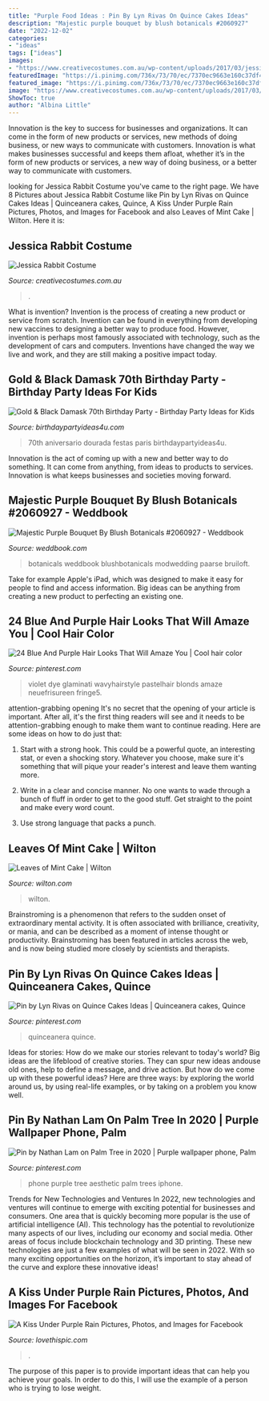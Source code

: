 ```yaml
---
title: "Purple Food Ideas : Pin By Lyn Rivas On Quince Cakes Ideas"
description: "Majestic purple bouquet by blush botanicals #2060927"
date: "2022-12-02"
categories:
- "ideas"
tags: ["ideas"]
images:
- "https://www.creativecostumes.com.au/wp-content/uploads/2017/03/jessica-rabbit-768x1024.jpg"
featuredImage: "https://i.pinimg.com/736x/73/70/ec/7370ec9663e160c37df45a041bc19730.jpg"
featured_image: "https://i.pinimg.com/736x/73/70/ec/7370ec9663e160c37df45a041bc19730.jpg"
image: "https://www.creativecostumes.com.au/wp-content/uploads/2017/03/jessica-rabbit-768x1024.jpg"
ShowToc: true
author: "Albina Little"
---
```



Innovation is the key to success for businesses and organizations. It can come in the form of new products or services, new methods of doing business, or new ways to communicate with customers. Innovation is what makes businesses successful and keeps them afloat, whether it’s in the form of new products or services, a new way of doing business, or a better way to communicate with customers.

	

		
looking for Jessica Rabbit Costume you've came to the right page. We have 8 Pictures about Jessica Rabbit Costume like Pin by Lyn Rivas on Quince Cakes Ideas | Quinceanera cakes, Quince, A Kiss Under Purple Rain Pictures, Photos, and Images for Facebook and also Leaves of Mint Cake | Wilton. Here it is:
		
    
## Jessica Rabbit Costume

<img loading=lazy src="https://www.creativecostumes.com.au/wp-content/uploads/2017/03/jessica-rabbit-768x1024.jpg" onerror="this.onerror=null;this.src='https://tse3.mm.bing.net/th?id=OIP.zv1bjoU2ej6HV9JbOx1BoAHaJ4&amp;pid=15.1';" alt="Jessica Rabbit Costume">

_Source: creativecostumes.com.au_

>. 

	

What is invention?
Invention is the process of creating a new product or service from scratch. Invention can be found in everything from developing new vaccines to designing a better way to produce food. However, invention is perhaps most famously associated with technology, such as the development of cars and computers. Inventions have changed the way we live and work, and they are still making a positive impact today.

    
## Gold &amp; Black Damask 70th Birthday Party - Birthday Party Ideas For Kids

<img loading=lazy src="https://www.birthdaypartyideas4u.com/wp-content/uploads/2015/03/black-damask-70th-birthday-party-ideas-380x570.jpg" onerror="this.onerror=null;this.src='https://tse2.mm.bing.net/th?id=OIP.XiV8TTo1JW_CSHpWVx1-8QHaLH&amp;pid=15.1';" alt="Gold &amp; Black Damask 70th Birthday Party - Birthday Party Ideas for Kids">

_Source: birthdaypartyideas4u.com_

>70th aniversario dourada festas paris birthdaypartyideas4u. 

	

Innovation is the act of coming up with a new and better way to do something. It can come from anything, from ideas to products to services. Innovation is what keeps businesses and societies moving forward.

    
## Majestic Purple Bouquet By Blush Botanicals #2060927 - Weddbook

<img loading=lazy src="http://s3.weddbook.me/t1/2/0/6/2060927/majestic-purple-bouquet-by-blush-botanicals.jpg" onerror="this.onerror=null;this.src='https://tse2.mm.bing.net/th?id=OIP.Dn-FvdTO_lJO2bD8qi6NcgHaLG&amp;pid=15.1';" alt="Majestic Purple Bouquet By Blush Botanicals #2060927 - Weddbook">

_Source: weddbook.com_

>botanicals weddbook blushbotanicals modwedding paarse bruiloft. 

	

Take for example Apple's iPad, which was designed to make it easy for people to find and access information. Big ideas can be anything from creating a new product to perfecting an existing one.

    
## 24 Blue And Purple Hair Looks That Will Amaze You | Cool Hair Color

<img loading=lazy src="https://i.pinimg.com/736x/73/70/ec/7370ec9663e160c37df45a041bc19730.jpg" onerror="this.onerror=null;this.src='https://tse3.mm.bing.net/th?id=OIP.5Erutbsk0Q8WM-AYypXaGAHaLG&amp;pid=15.1';" alt="24 Blue And Purple Hair Looks That Will Amaze You | Cool hair color">

_Source: pinterest.com_

>violet dye glaminati wavyhairstyle pastelhair blonds amaze neuefrisureen fringe5. 

	

attention-grabbing opening
It's no secret that the opening of your article is important. After all, it's the first thing readers will see and it needs to be attention-grabbing enough to make them want to continue reading. Here are some ideas on how to do just that:
1. Start with a strong hook. This could be a powerful quote, an interesting stat, or even a shocking story. Whatever you choose, make sure it's something that will pique your reader's interest and leave them wanting more.

2. Write in a clear and concise manner. No one wants to wade through a bunch of fluff in order to get to the good stuff. Get straight to the point and make every word count.

3. Use strong language that packs a punch.

    
## Leaves Of Mint Cake | Wilton

<img loading=lazy src="https://www.wilton.com/dw/image/v2/AAWA_PRD/on/demandware.static/-/Sites-wilton-project-master/default/dwecf86312/images/project/WLPROJ-9134/WiltonLeafHero.jpg?sw=1440&amp;sh=750&amp;sm=fit" onerror="this.onerror=null;this.src='https://tse4.mm.bing.net/th?id=OIP.PHOaLmEqfgm_Fz5i7_JxGQHaHa&amp;pid=15.1';" alt="Leaves of Mint Cake | Wilton">

_Source: wilton.com_

>wilton. 

	

Brainstroming is a phenomenon that refers to the sudden onset of extraordinary mental activity. It is often associated with brilliance, creativity, or mania, and can be described as a moment of intense thought or productivity. Brainstroming has been featured in articles across the web, and is now being studied more closely by scientists and therapists.

    
## Pin By Lyn Rivas On Quince Cakes Ideas | Quinceanera Cakes, Quince

<img loading=lazy src="https://i.pinimg.com/736x/e4/68/a7/e468a7d336dea859e75f0c573b15ecb8--quince-cakes-fruit.jpg" onerror="this.onerror=null;this.src='https://tse1.mm.bing.net/th?id=OIP.7nkEGdaVW6wDMiblArOoRwHaJ3&amp;pid=15.1';" alt="Pin by Lyn Rivas on Quince Cakes Ideas | Quinceanera cakes, Quince">

_Source: pinterest.com_

>quinceanera quince. 

	

Ideas for stories: How do we make our stories relevant to today's world?
Big ideas are the lifeblood of creative stories. They can spur new ideas andouse old ones, help to define a message, and drive action. But how do we come up with these powerful ideas? Here are three ways: by exploring the world around us, by using real-life examples, or by taking on a problem you know well.

    
## Pin By Nathan Lam On Palm Tree In 2020 | Purple Wallpaper Phone, Palm

<img loading=lazy src="https://i.pinimg.com/736x/87/b4/37/87b437830abeed1d6135c5173e0d72ff--phone-backgrounds-phone-wallpapers.jpg" onerror="this.onerror=null;this.src='https://tse2.mm.bing.net/th?id=OIP.oLvdtVz_45ejt0ok_4qEMAHaNJ&amp;pid=15.1';" alt="Pin by Nathan Lam on Palm Tree in 2020 | Purple wallpaper phone, Palm">

_Source: pinterest.com_

>phone purple tree aesthetic palm trees iphone. 

	

Trends for New Technologies and Ventures
In 2022, new technologies and ventures will continue to emerge with exciting potential for businesses and consumers. One area that is quickly becoming more popular is the use of artificial intelligence (AI). This technology has the potential to revolutionize many aspects of our lives, including our economy and social media. Other areas of focus include blockchain technology and 3D printing. These new technologies are just a few examples of what will be seen in 2022. With so many exciting opportunities on the horizon, it’s important to stay ahead of the curve and explore these innovative ideas!

    
## A Kiss Under Purple Rain Pictures, Photos, And Images For Facebook

<img loading=lazy src="http://www.lovethispic.com/uploaded_images/151173-A-Kiss-Under-Purple-Rain-.jpg" onerror="this.onerror=null;this.src='https://tse1.mm.bing.net/th?id=OIP.sLNBeTyv5ObD2dmTvqWdTwHaLH&amp;pid=15.1';" alt="A Kiss Under Purple Rain Pictures, Photos, and Images for Facebook">

_Source: lovethispic.com_

>. 

	

The purpose of this paper is to provide important ideas that can help you achieve your goals. In order to do this, I will use the example of a person who is trying to lose weight.

